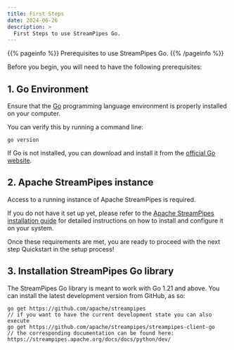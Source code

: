 ```yaml
---
title: First Steps
date: 2024-06-26
description: >
  First Steps to use StreamPipes Go.
---
```

<!--
  // Licensed to the Apache Software Foundation (ASF) under one or more
  // contributor license agreements.  See the NOTICE file distributed with
  // this work for additional information regarding copyright ownership.
  // The ASF licenses this file to You under the Apache License, Version 2.0
  // (the "License"); you may not use this file except in compliance with
  // the License.  You may obtain a copy of the License at
  //
  //    http://www.apache.org/licenses/LICENSE-2.0
  //
  // Unless required by applicable law or agreed to in writing, software
  // distributed under the License is distributed on an "AS IS" BASIS,
  // WITHOUT WARRANTIES OR CONDITIONS OF ANY KIND, either express or implied.
  // See the License for the specific language governing permissions and
  // limitations under the License.
  //
  -->

{{% pageinfo %}}
Prerequisites to use StreamPipes Go.
{{% /pageinfo %}}

Before you begin, you will need to have the following prerequisites:

## 1. Go Environment

Ensure that the [Go](https://go.dev/) programming language environment is properly installed on your computer.

You can verify this by running a command line:

```shell
go version
```

If Go is not installed, you can download and install it from the [official Go website](https://go.dev/).

## 2. Apache StreamPipes instance

Access to a running instance of Apache StreamPipes is required.

If you do not have it set up yet, please refer to the [Apache StreamPipes installation guide](https://streampipes.apache.org/docs/try-installation/) for detailed instructions on how to install and configure it on your system.

Once these requirements are met, you are ready to proceed with the next step Quickstart in the setup process!

## 3. Installation StreamPipes Go library

The StreamPipes Go library is meant to work with Go 1.21 and above. You can install the latest development version from GitHub, as so:

```shell
go get https://github.com/apache/streampipes
// if you want to have the current development state you can also execute
go get https://github.com/apache/streampipes/streampipes-client-go
// the corresponding documentation can be found here: https://streampipes.apache.org/docs/docs/python/dev/
```

